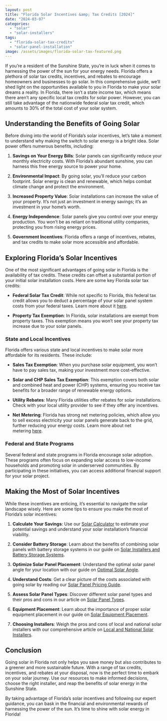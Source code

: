 ```yaml
---
layout: post
title: "Florida Solar Incentives &amp; Tax Credits [2024]"
date: "2024-03-07"
categories: 
  - "solar"
  - "solar-installers"
tags: 
  - "florida-solar-tax-credits"
  - "solar-panel-installation"
image: /assets/images/florida-solar-tax-featured.png
---
```


If you’re a resident of the Sunshine State, you’re in luck when it comes to harnessing the power of the sun for your energy needs. Florida offers a plethora of solar tax credits, incentives, and rebates to encourage homeowners and businesses to go solar. In this comprehensive guide, we’ll shed light on the opportunities available to you in Florida to make your solar dreams a reality. In Florida, there isn’t a state income tax, which means there aren’t any specific local tax credits for solar power. However, you can still take advantage of the nationwide federal solar tax credit, which amounts to 30% of the total cost of your solar system.

## Understanding the Benefits of Going Solar

Before diving into the world of Florida’s solar incentives, let’s take a moment to understand why making the switch to solar energy is a bright idea. Solar power offers numerous benefits, including:

1. **Savings on Your Energy Bills**: Solar panels can significantly reduce your monthly electricity costs. With Florida’s abundant sunshine, you can harness this free energy source to power your home.

3. **Environmental Impact**: By going solar, you’ll reduce your carbon footprint. Solar energy is clean and renewable, which helps combat climate change and protect the environment.

5. **Increased Property Value**: Solar installations can increase the value of your property. It’s not just an investment in energy savings; it’s an investment in your home’s worth.

7. **Energy Independence**: Solar panels give you control over your energy production. You won’t be as reliant on traditional utility companies, protecting you from rising energy prices.

9. **Government Incentives**: Florida offers a range of incentives, rebates, and tax credits to make solar more accessible and affordable.

## Exploring Florida’s Solar Incentives

One of the most significant advantages of going solar in Florida is the availability of tax credits. These credits can offset a substantial portion of your initial solar installation costs. Here are some key Florida solar tax credits:

- **Federal Solar Tax Credit**: While not specific to Florida, this federal tax credit allows you to deduct a percentage of your solar panel system costs from your federal taxes. Learn more about it [here](/solar-panel-incentives/).

- **Property Tax Exemption**: In Florida, solar installations are exempt from property taxes. This exemption means you won’t see your property tax increase due to your solar panels.

### State and Local Incentives

Florida offers various state and local incentives to make solar more affordable for its residents. These include:

- **Sales Tax Exemption**: When you purchase solar equipment, you won’t have to pay sales tax, making your investment more cost-effective.

- **Solar and CHP Sales Tax Exemption**: This exemption covers both solar and combined heat and power (CHP) systems, ensuring you receive tax benefits for a broader range of renewable energy options.

- **Utility Rebates**: Many Florida utilities offer rebates for solar installations. Check with your local utility provider to see if they offer any incentives.

- **Net Metering**: Florida has strong net metering policies, which allow you to sell excess electricity your solar panels generate back to the grid, further reducing your energy costs. Learn more about net metering [here](/solar-calculator/).

### Federal and State Programs

Several federal and state programs in Florida encourage solar adoption. These programs often focus on expanding solar access to low-income households and promoting solar in underserved communities. By participating in these initiatives, you can access additional financial support for your solar project.

## Making the Most of Solar Incentives

While these incentives are enticing, it’s essential to navigate the solar landscape wisely. Here are some tips to ensure you make the most of Florida’s solar incentives:

1. **Calculate Your Savings**: Use our [Solar Calculator](/solar-calculator/) to estimate your potential savings and understand your solar installation’s financial viability.

3. **Consider Battery Storage**: Learn about the benefits of combining solar panels with battery storage systems in our guide on [Solar Installers and Battery Storage Systems](/solar-installers-and-battery-storage-systems-what-you-should-know/).

5. **Optimize Solar Panel Placement**: Understand the optimal solar panel angle for your location with our guide on [Optimal Solar Angle](/optimal-solar-angle/).

7. **Understand Costs**: Get a clear picture of the costs associated with going solar by reading our [Solar Panel Pricing Guide](/solar-panel-pricing-guide-understanding-the-costs-of-going-solar/).

9. **Assess Solar Panel Types**: Discover different solar panel types and their pros and cons in our article on [Solar Panel Types](/solar-panel-types/).

11. **Equipment Placement**: Learn about the importance of proper solar equipment placement in our guide on [Solar Equipment Placement](/solar-equipment-placement/).

13. **Choosing Installers**: Weigh the pros and cons of local and national solar installers with our comprehensive article on [Local and National Solar Installers](/local-and-national-solar-installers-pros-and-cons/).

## Conclusion

Going solar in Florida not only helps you save money but also contributes to a greener and more sustainable future. With a range of tax credits, incentives, and rebates at your disposal, now is the perfect time to embark on your solar journey. Use our resources to make informed decisions, choose the right installer, and reap the benefits of solar energy in the Sunshine State.

By taking advantage of Florida’s solar incentives and following our expert guidance, you can bask in the financial and environmental rewards of harnessing the power of the sun. It’s time to shine with solar energy in Florida!
